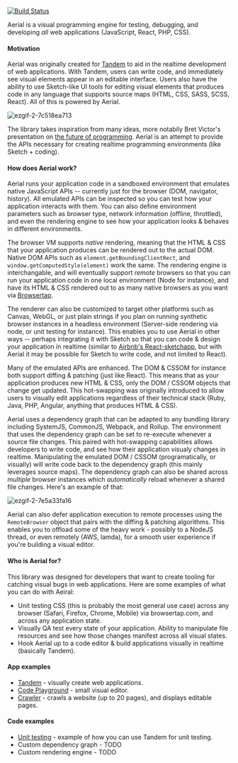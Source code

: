 [![Build Status](https://secure.travis-ci.org/crcn/aerial.png)](https://secure.travis-ci.org/crcn/aerial)

Aerial is a visual programming engine for testing, debugging, and developing _all_ web applications (JavaScript, React, PHP, CSS). 

#### Motivation

Aerial was originally created for [Tandem](http://tandemcode.com) to aid in the realtime development of web applications. With Tandem, users can write code, and immediately see visual elements appear in an editable interface. Users also have the ability to use Sketch-like UI tools for editing visual elements that produces code in any language that supports source maps (HTML, CSS, SASS, SCSS, React). All of this is powered by Aerial. 

![ezgif-2-7c518ea713](https://user-images.githubusercontent.com/757408/26987589-215d52ca-4d1a-11e7-828e-6db361086a83.gif)


The library takes inspiration from many ideas, more notabily Bret Victor's presentation on [the future of programming](https://vimeo.com/36579366). Aerial is an attempt to provide
the APIs necessary for creating realtime programming environments (like Sketch + coding). 

#### How does Aerial work?

Aerial runs your application code in a sandboxed environment that emulates native JavaScript APIs -- currently just for the browser (DOM, navigator, history). All emulated APIs can be inspected so you can test how your application interacts with them. You can also define environment parameters such as browser type, network information (offline, throttled), and even the rendering engine to see how your application looks & behaves in different environments. 

The browser VM supports _native_ rendering, meaning that the HTML & CSS that your application produces can be rendered out to the actual DOM. Native DOM APIs such as `element.getBoundingClientRect`, and `window.getComputedStyle(element)` work the same. The rendering engine is interchangable, and will eventually support _remote_ browsers so that you can run your application code in one local environment (Node for instance), and have its HTML & CSS rendered out to as many native browsers as you want via [Browsertap](browsertap.com).

<!-- example here -->

The renderer can also be customized to target other platforms such as Canvas, WebGL, or just plain strings if you plan on running synthetic browser instances in a headless environment (Server-side rendering via node, or unit testing for instance). This enables you to use Aerial in other ways -- perhaps integrating it with Sketch so that you can code & design your application in realtime (similar to [Airbnb's React-sketchapp](https://github.com/airbnb/react-sketchapp), but with Aerial it may be possible for Sketch to write code, and not limited to React). 

Many of the emulated APIs are enhanced. The DOM & CSSOM for instance both support diffing & patching (just like React). This means that as your application produces new HTML & CSS, only the DOM / CSSOM objects that change get updated. This hot-swapping was originally introduced to allow users to visually edit applications regardless of their technical stack (Ruby, Java, PHP, Angular, anything that produces HTML & CSS).

Aerial uses a dependency graph that can be adapted to any bundling library including SystemJS, CommonJS, Webpack, and Rollup. The environment that uses the dependency graph can be set to re-execute whenever a source file changes. This paired with hot-swapping capabilities allows developers to write code, and see how their application visualy changes in realtime. Manipulating the emulated DOM / CSSOM (programatically, or visually) will write code back to the dependency graph (this mainly leverages source maps). The dependency graph can also be shared across _multiple_ browser instances which _automatically_ reload whenever a shared file changes. Here's an example of that:

![ezgif-2-7e5a33fa16](https://user-images.githubusercontent.com/757408/27011517-0c27d188-4e8b-11e7-8bf1-811b07bce87d.gif)

Aerial can also defer application execution to remote processes using the `RemoteBrowser` object that pairs with the diffing & patching algorithms. This enables you to offload some of the heavy work - possibly to a NodeJS thread, or even remotely (AWS, lamda), for a smooth user experience if you're building a visual editor. 

#### Who is Aerial for?

<!-- There were a few guiding principles when developing Aerial out:

- 
- Cross-browser, and platform testing (mobile, tablet, desktop), should 
-->

This library was designed for developers that want to create tooling for catching visual bugs in web applications. Here are some examples of what you can do with Aeiral:

- Unit testing CSS (this is probably the most general use case) across any browser (Safari, Firefox, Chrome, Mobile) via browsertap.com, and across any application state. 
- Visually QA test every state of your application. Ability to manipulate file resources and see how those changes manifest across all visual states.
- Hook Aerial up to a code editor & build applications visually in realtime (basically Tandem).

#### App examples

- [Tandem](http://tandemcode.com) - visually create web applications. 
- [Code Playground](https://github.com/crcn/aerial/tree/master/examples/playground) - small visual editor. 
- [Crawler](https://github.com/crcn/aerial/tree/master/examples/crawler) - crawls a website (up to 20 pages), and displays editable pages. 

#### Code examples

- [Unit testing](./examples/unit-testing) - example of how you can use Tandem for unit testing.
- Custom dependency graph - TODO
- Custom rendering engine - TODO
